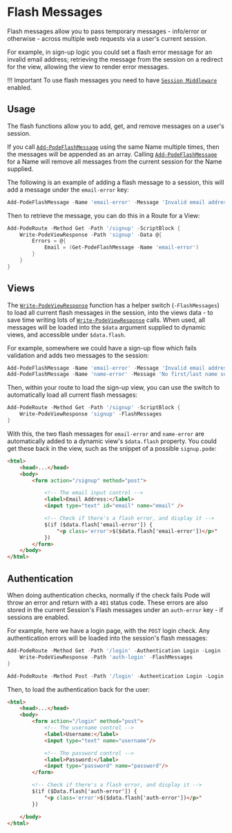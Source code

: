 # Flash Messages

Flash messages allow you to pass temporary messages - info/error or otherwise - across multiple web requests via a user's current session.

For example, in sign-up logic you could set a flash error message for an invalid email address; retrieving the message from the session on a redirect for the view, allowing the view to render error messages.

!!! Important
    To use flash messages you need to have [`Session Middleware`](../../../Middleware/Sessions) enabled.

## Usage

The flash functions allow you to add, get, and remove messages on a user's session.

If you call  [`Add-PodeFlashMessage`](../../../../Functions/Flash/Add-PodeFlashMessage) using the same Name multiple times, then the messages will be appended as an array. Calling  [`Add-PodeFlashMessage`](../../../../Functions/Flash/Add-PodeFlashMessage) for a Name will remove all messages from the current session for the Name supplied.

The following is an example of adding a flash message to a session, this will add a message under the `email-error` key:

```powershell
Add-PodeFlashMessage -Name 'email-error' -Message 'Invalid email address'
```

Then to retrieve the message, you can do this in a Route for a View:

```powershell
Add-PodeRoute -Method Get -Path '/signup' -ScriptBlock {
    Write-PodeViewResponse -Path 'signup' -Data @{
        Errors = @{
            Email = (Get-PodeFlashMessage -Name 'email-error')
        }
    }
}
```

## Views

The  [`Write-PodeViewResponse`](../../../../Functions/Responses/Write-PodeViewResponse) function has a helper switch (`-FlashMessages`) to load all current flash messages in the session, into the views data - to save time writing lots of  [`Write-PodeViewResponse`](../../../../Functions/Responses/Write-PodeViewResponse) calls. When used, all messages will be loaded into the `$data` argument supplied to dynamic views, and accessible under `$data.flash`.

For example, somewhere we could have a sign-up flow which fails validation and adds two messages to the session:

```powershell
Add-PodeFlashMessage -Name 'email-error' -Message 'Invalid email address'
Add-PodeFlashMessage -Name 'name-error' -Message 'No first/last name supplied'
```

Then, within your route to load the sign-up view, you can use the switch to automatically load all current flash messages:

```powershell
Add-PodeRoute -Method Get -Path '/signup' -ScriptBlock {
    Write-PodeViewResponse 'signup' -FlashMessages
}
```

With this, the two flash messages for `email-error` and `name-error` are automatically added to a dynamic view's `$data.flash` property. You could get these back in the view, such as the snippet of a possible `signup.pode`:

```html
<html>
    <head>...</head>
    <body>
        <form action="/signup" method="post">

            <!-- The email input control -->
            <label>Email Address:</label>
            <input type="text" id="email" name="email" />

            <!-- Check if there's a flash error, and display it -->
            $(if ($data.flash['email-error']) {
                "<p class='error'>$($data.flash['email-error'])</p>"
            })
        </form>
    </body>
</html>
```

## Authentication

When doing authentication checks, normally if the check fails Pode will throw an error and return with a `401` status code. These errors are also stored in the current Session's Flash messages under an `auth-error` key - if sessions are enabled.

For example, here we have a login page, with the `POST` login check. Any authentication errors will be loaded into the session's flash messages:

```powershell
Add-PodeRoute -Method Get -Path '/login' -Authentication Login -Login -ScriptBlock {
    Write-PodeViewResponse -Path 'auth-login' -FlashMessages
}

Add-PodeRoute -Method Post -Path '/login' -Authentication Login -Login
```

Then, to load the authentication back for the user:

```html
<html>
    <head>...</head>
    <body>
        <form action="/login" method="post">
            <!-- The username control -->
            <label>Username:</label>
            <input type="text" name="username"/>

            <!-- The password control -->
            <label>Password:</label>
            <input type="password" name="password"/>
        </form>

        <!-- Check if there's a flash error, and display it -->
        $(if ($Data.flash['auth-error']) {
            "<p class='error'>$($data.flash['auth-error'])</p>"
        })

    </body>
</html>
```
